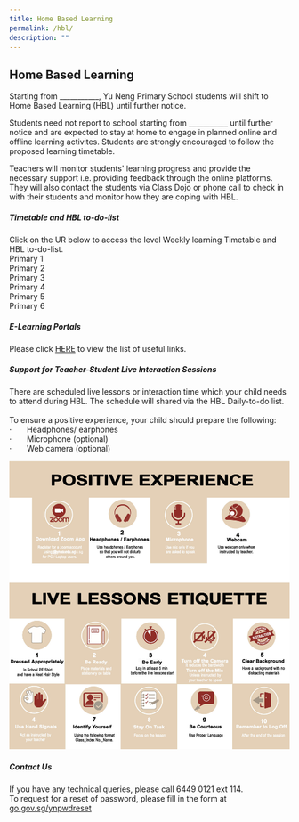 ```yaml
---
title: Home Based Learning
permalink: /hbl/
description: ""
---
```

## Home Based Learning

Starting from ___________, Yu Neng Primary School students will shift to Home Based Learning (HBL) until further notice.<br>

Students need not report to school starting from ___________ until further notice and are expected to stay at home to engage in planned online and offline learning activites. Students are strongly encouraged to follow the proposed learning timetable. <br>

Teachers will monitor students' learning progress and provide the necessary support i.e. providing feedback through the online platforms. They will also contact the students via Class Dojo or phone call to check in with their students and monitor how they are coping with HBL. <br>

##### Timetable and HBL to-do-list<br>
Click on the UR below to access the level Weekly learning Timetable and HBL to-do-list.<br>
Primary 1<br>
Primary 2<br>
Primary 3<br>
Primary 4<br>
Primary 5<br>
Primary 6<br>
##### E-Learning Portals<br>
Please click [HERE](https://www.yunengpri.moe.edu.sg/e-learning-platforms/) to view the list of useful links.<br> 
##### Support for Teacher-Student Live Interaction Sessions

There are scheduled live lessons or interaction time which your child needs to attend during HBL. The schedule will shared via the HBL Daily-to-do list.<br><br>
To ensure a positive experience, your child should prepare the following:  
·&nbsp;&nbsp;&nbsp;&nbsp;&nbsp;&nbsp;&nbsp;Headphones/ earphones<br>
·&nbsp;&nbsp;&nbsp;&nbsp;&nbsp;&nbsp;&nbsp;Microphone (optional)<br>
·&nbsp;&nbsp;&nbsp;&nbsp;&nbsp;&nbsp;&nbsp;Web camera (optional)<br>

![/images/live%20lesson%20etiquette%201.png](/images/live%20lesson%20etiquette%201.png)<br>

##### Contact Us
If you have any technical queries, please call 6449 0121 ext 114.<br>
To request for a reset of password, please fill in the form at [go.gov.sg/ynpwdreset](go.gov.sg/ynpwdreset)<br>
